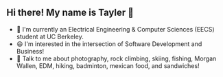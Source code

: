 ## Hi there! My name is Tayler 👋
 - 🌱 I'm currently an Electrical Engineering & Computer Sciences (EECS) student at UC Berkeley.
 - 😄 I'm interested in the intersection of Software Development and Business!
 - 💬 Talk to me about photography, rock climbing, skiing, fishing, Morgan Wallen, EDM, hiking, badminton, mexican food, and sandwiches!

<!--
**taylerhn/taylerhn** is a ✨ _special_ ✨ repository because its `README.md` (this file) appears on your GitHub profile.

Here are some ideas to get you started:

- 🔭 I’m currently working on ...
- 🌱 I’m currently learning ...
- 👯 I’m looking to collaborate on ...
- 🤔 I’m looking for help with ...
- 💬 Ask me about ...
- 📫 How to reach me: ...
- 😄 Pronouns: ...
- ⚡ Fun fact: ...
-->
